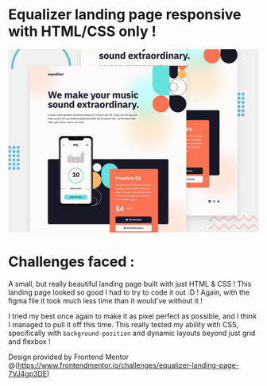 # Equalizer landing page responsive with HTML/CSS only !

![DESIGN-IMG](preview.jpg)

# Challenges faced :

A small, but really beautiful landing page built with just HTML & CSS ! This landing page looked so good I had to try to code it out :D ! Again, with the figma file it took much less time than it would've without it !

I tried my best once again to make it as pixel perfect as possible, and I think I managed to pull it off this time. This really tested my ability with CSS, specifically with `background-position` and dynamic layouts beyond just grid and flexbox !

Design provided by Frontend Mentor @(https://www.frontendmentor.io/challenges/equalizer-landing-page-7VJ4gp3DE)
